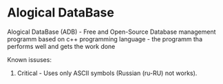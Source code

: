 # Alogical DataBase 
Alogical DataBase (ADB) - Free and Open-Source Database management programm based on c++ programming language - the programm tha performs well and gets the work done

Known issuses:
1. Critical - Uses only ASCII symbols (Russian (ru-RU) not works).